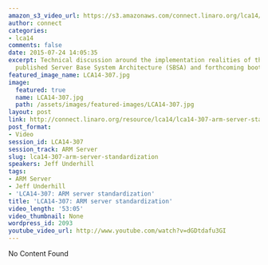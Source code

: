 ```yaml
---
amazon_s3_video_url: https://s3.amazonaws.com/connect.linaro.org/lca14/videos/03-03-Monday/LCA14-307-+ARM+server+standardization.mp4
author: connect
categories:
- lca14
comments: false
date: 2015-07-24 14:05:35
excerpt: Technical discussion around the implementation realities of the recently
  published Server Base System Architecture (SBSA) and forthcoming boot architecture.
featured_image_name: LCA14-307.jpg
image:
  featured: true
  name: LCA14-307.jpg
  path: /assets/images/featured-images/LCA14-307.jpg
layout: post
link: http://connect.linaro.org/resource/lca14/lca14-307-arm-server-standardization/
post_format:
- Video
session_id: LCA14-307
session_track: ARM Server
slug: lca14-307-arm-server-standardization
speakers: Jeff Underhill
tags:
- ARM Server
- Jeff Underhill
- 'LCA14-307: ARM server standardization'
title: 'LCA14-307: ARM server standardization'
video_length: '53:05'
video_thumbnail: None
wordpress_id: 2093
youtube_video_url: http://www.youtube.com/watch?v=dGDtdafu3GI
---
```


No Content Found